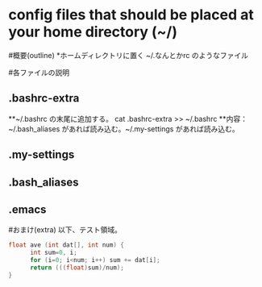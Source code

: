 # config files that should be placed at your home directory (~/)

#概要(outline)
*ホームディレクトリに置く ~/.なんとかrc のようなファイル

#各ファイルの説明
## .bashrc-extra
**~/.bashrc の末尾に追加する。
 cat .bashrc-extra >> ~/.bashrc
**内容：~/.bash_aliases があれば読み込む。~/.my-settings があれば読み込む。

## .my-settings

## .bash_aliases

## .emacs

#おまけ(extra)
以下、テスト領域。

```c++
float ave (int dat[], int num) {
      int sum=0, i;
      for (i=0; i<num; i++) sum += dat[i];
      return (((float)sum)/num);
}
```
